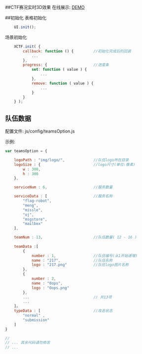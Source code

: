 ﻿##CTF赛况实时3D效果
在线展示: [DEMO](https://hujiulong.github.io/CTF-Visualization/)

##初始化
表格初始化 
```javascript
	UI.init();
```

场景初始化
```javascript
	XCTF.init( {
		callback: function () {			//初始化完成后的回调
			...
		},
		progress: {						//进度条
			set: function ( value ) {
				...
			},
			remove: function ( value ) {
				...
			}
		}
	} );
```

## 队伍数据
配置文件: js/config/teamsOption.js

示例:
```javascript
var teamsOption = {

	logoPath : "img/logo/",				//队伍logo所在目录
	logoSize : {						//logo尺寸(单位:像素)
		w : 300,
		h : 300
	},

	serviceNum : 6,                     //服务数量

	serviceData : [                     //服务名称
		"flag-robot",
		"meng",
		"missle", 
		"oj", 
		"msgstore", 
		"mailbox"
	],

	teamNum : 13,                       //队伍数量( 12 - 16 )
	
	teamData :[
		{
		    number : 1,                 //队伍编号(从1开始递增)
		    name : "217",               //队伍名称
		    logo : "217.png"            //队伍logo图片名称
		},
		{
		    number : 2,
		    name : "0ops",
		    logo : "Oops.png"
		},
	  	...                             // 共13项
		...
	]，
	typeData : [                        //攻击状态
	    "normal" ,
		"submission"
	]
}

// 
// ... 其余代码请勿修改
// ...

```
